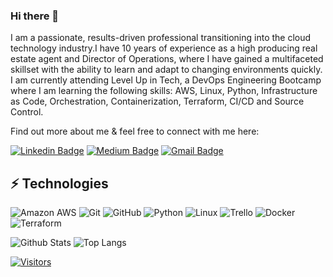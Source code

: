### Hi there 👋

I am a passionate, results-driven professional transitioning into the cloud technology industry.I have 10 years of experience as a high producing real estate agent and Director of Operations, where I have gained a multifaceted skillset with the ability to learn and adapt to changing environments quickly. I am currently attending Level Up in Tech, a DevOps Engineering Bootcamp where I am learning the following skills: AWS, Linux, Python, Infrastructure as Code, Orchestration, Containerization, Terraform, CI/CD and Source Control.

Find out more about me & feel free to connect with me here:

<!-- Replace the fields below with the information requested. Remember to remove the encapsulating <> characters. For spaces in names, use %20 (e.g. Broadus%20Palmer) -->

[![Linkedin Badge](https://img.shields.io/badge/-Ryan%20Adcock-blue?style=flat-square&logo=Linkedin&logoColor=white&link=https://www.linkedin.com/in/ryanaadcock/)](https://www.linkedin.com/in/ryanaadcock/)
[![Medium Badge](https://img.shields.io/badge/Ryan%20Adcock-12100E?style=flat-square&logo=medium&logoColor=white&link=https://www.medium.com/@ryan.a.adcock/)](https://www.medium.com/@ryan.a.adcock/)
[![Gmail Badge](https://img.shields.io/badge/-Ryan.A.Adcock@gmail.com-c14438?style=flat-square&logo=Gmail&logoColor=white&link=mailto:Ryan.A.Adcock@gmail.com)](mailto:Ryan.A.Adcock@gmail.com)

## ⚡ Technologies

<!-- Check out the Badges folder for more badges -->

![Amazon AWS](https://img.shields.io/badge/Amazon%20AWS-232F3E?style=flat-square&logo=amazon-aws)
![Git](https://img.shields.io/badge/-Git-black?style=flat-square&logo=git)
![GitHub](https://img.shields.io/badge/-GitHub-181717?style=flat-square&logo=github)
![Python](https://img.shields.io/badge/-Python-black?style=flat-square&logo=Python)
![Linux](https://img.shields.io/badge/Linux-FCC624?style=flat-square&logo=linux&logoColor=black)
![Trello](https://img.shields.io/badge/Trello-%23026AA7.svg?style=flat-square&logo=Trello&logoColor=white)
![Docker](https://img.shields.io/badge/docker-%230db7ed.svg?style=for-the-badge&logo=docker&logoColor=white)
![Terraform](https://img.shields.io/badge/terraform-%235835CC.svg?style=for-the-badge&logo=terraform&logoColor=white)

<!-- Replace the fields below with the information requested. Remember to remove the encapsulating <> characters. -->

![Github Stats](https://github-readme-stats.vercel.app/api?username=radcock757&count_private=true&show_icons=true&include_all_commits=true)
![Top Langs](https://github-readme-stats.vercel.app/api/top-langs/?username=radcock757&hide=TeX&layout=compact)


[![Visitors](https://api.visitorbadge.io/api/visitors?path=radcock757%2Fradcock757&label=VISITORS&countColor=%23263759)](https://visitorbadge.io/status?path=LevelUpInTech%2FLevelUpInTech)
